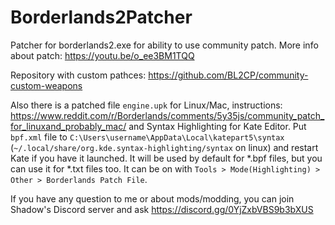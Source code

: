# Borderlands2Patcher
Patcher for borderlands2.exe for ability to use community patch. More info about patch: https://youtu.be/o_ee3BM1TQQ 

Repository with custom pathces: https://github.com/BL2CP/community-custom-weapons

Also there is a patched file `engine.upk` for Linux/Mac, instructions: https://www.reddit.com/r/Borderlands/comments/5y35js/community_patch_for_linuxand_probably_mac/
and Syntax Highlighting for Kate Editor. Put `bpf.xml` file to `C:\Users\username\AppData\Local\katepart5\syntax` (`~/.local/share/org.kde.syntax-highlighting/syntax` on linux) and restart Kate if you have it launched. It will be used by default for *.bpf files, but you can use it for *.txt files too. It can be on with `Tools > Mode(Highlighting) > Other > Borderlands Patch File`.

If you have any question to me or about mods/modding, you can join Shadow's Discord server and ask https://discord.gg/0YjZxbVBS9b3bXUS
